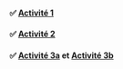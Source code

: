 #### ✅ [**Activité 1**](https://github.com/sangafabrice/pis-lesson/blob/main/Activit%C3%A9-01.md)
#### ✅ [**Activité 2**](https://github.com/sangafabrice/pis-lesson/blob/main/Activit%C3%A9-02.md)
#### ✅ [**Activité 3a**](https://github.com/sangafabrice/pis-lesson/blob/main/Activit%C3%A9-03a.md) et [**Activité 3b**](https://github.com/sangafabrice/pis-lesson/blob/main/Activit%C3%A9-03b.md)
